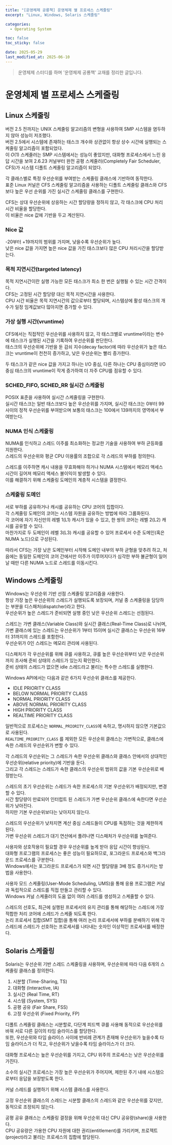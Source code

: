 ```yaml
---
title: "[운영체제 공룡책] 운영체제 별 프로세스 스케줄링"
excerpt: "Linux, Windows, Solaris 스케줄링"

categories:
  - Operating System

toc: false
toc_sticky: false

date: 2025-05-29
last_modified_at: 2025-06-10
---
```


> 운영체제 스터디를 하며 '운영체제 공룡책' 교재를 정리한 글입니다.  

# 운영체제 별 프로세스 스케줄링

## Linux 스케줄링

버전 2.5 전까지는 UNIX 스케줄링 알고리즘의 변형을 사용하여 SMP 시스템을 염두하지 않아 성능이 저조했다.  
버전 2.5에서 시스템에 존재하는 태스크 개수와 상관없이 항상 상수 시간에 실행되는 스케줄링 알고리즘이 포함되었다.  
이 $O(1)$ 스케줄러는 SMP 시스템에서는 성능이 좋았지만, 대화형 프로세스에서 느린 응답 시간을 보여 2.6.23 커널부터 완전 공평 스케줄러(Completely Fair Scheduler, CFS)가 시스템 디폴트 스케줄링 알고리즘이 되었다.  

각 클래스별로 특정 우선순위를 부여받는 스케줄링 클래스에 기반하여 동작한다.  
표준 Linux 커널은 CFS 스케줄링 알고리즘을 사용하는 디폴트 스케줄링 클래스와 CFS보다 높은 우선 순위를 가진 실시간 스케줄링 클래스를 구현한다.  

CFS는 상대 우선순위에 상응하는 시간 할당량을 정하지 않고, 각 태스크에 CPU 처리 시간 비율을 할당한다.  
이 비율은 nice 값에 기반을 두고 계산된다.  

### Nice 값

-20부터 +19까지의 범위를 가지며, 낮을수록 우선순위가 높다.  
낮은 nice 값을 가지면 높은 nice 값을 가진 태스크보다 많은 CPU 처리시간을 할당받는다.  

### 목적 지연시간(targeted latency)

목적 지연시간이란 실행 가능한 모든 태스크가 최소 한 번은 실행될 수 있는 시간 간격이다.  
CFS는 고정된 시간 할당량 대신 목적 지연시간을 사용한다.  
CPU 시간 비율은 목적 지연시간의 값으로부터 할당되며, 시스템상에 활성 태스크의 개수가 일정 임계값보다 많아지면 증가할 수 있다.  

### 가상 실행 시간(vruntime)

CFS에서는 직접적인 우선순위를 사용하지 않고, 각 태스크별로 vruntime이라는 변수에 태스크가 실행된 시간을 기록하여 우선순위를 판단한다.  
태스크의 우선순위에 기반을 둔 감쇠 지수(decay factor)에 따라 우선순위가 높은 태스크는 vruntime이 천천히 증가하고, 낮은 우선순위는 빨리 증가한다.  

두 태스크가 같은 nice 값을 가지고 하나는 I/O 중심, 다른 하나는 CPU 중심이라면 I/O 중심 태스크의 vruntime이 작게 증가하여 더 자주 CPU를 점유할 수 있다.  

### SCHED_FIFO, SCHED_RR 실시간 스케줄링

POSIX 표준을 사용하여 실시간 스케줄링을 구현한다.  
실시간 태스크는 일반 태스크보다 높은 우선순위를 가지며, 실시간 태스크는 0부터 99사이의 정적 우선순위를 부여받으며 보통의 태스크는 100에서 139까지의 영역에서 부여받는다.  

### NUMA 인식 스케줄링

NUMA를 인식하고 스레드 이주를 최소화하는 정교한 기술을 사용하여 부하 균등화를 지원한다.  
스레드의 우선순위와 평균 CPU 이용률의 조합으로 각 스레드의 부하를 정의한다.  

스레드를 이주하면 캐시 내용을 무효화해야 하거나 NUMA 시스템에서 메모리 액세스 시간이 길어져 메모리 액세스 불이익이 발생할 수 있다.  
이를 해결하기 위해 스케줄링 도메인의 계층적 시스템을 결정한다.  

### 스케줄링 도메인

서로 부하를 공유하거나 캐시를 공유하는 CPU 코어의 집합이다.  
각 스케줄링 도메인의 코어는 시스템 자원을 공유하는 방법에 따라 그룹화된다.  
각 코어에 자기 자신만의 레벨 1(L1) 캐시가 있을 수 있고, 한 쌍의 코어는 레벨 2(L2) 캐시를 공유할 수 있다.  
마찬가지로 두 도메인이 레벨 3(L3) 캐시를 공유할 수 있어 프로세서 수준 도메인(혹은 NUMA 노드)으로 구성된다.  

따라서 CFS는 가장 낮은 도메인부터 시작해 도메인 내부의 부하 균형을 맞추려 하고, 처음에는 동일한 도메인의 코어 간에서만 이주가 이루어지다가 심각한 부하 뷸균형이 일어날 때만 다른 NUMA 노드로 스레드를 이동시킨다.  

## Windows 스케줄링

Windows는 우선순위 기반 선점 스케줄링 알고리즘을 사용한다.  
항상 가장 높은 우선순위의 스레드가 실행되도록 보장되며, 커널 중 스케줄링을 담당하는 부분을 디스패처(dispatcher)라고 한다.  
우선순위가 높은 스레드가 준비되면 실행 중인 낮은 우선순위 스레드는 선점된다.  

스레드는 가변 클래스(Variable Class)와 실시간 클래스(Real-Time Class)로 나뉘며, 가변 클래스에 있는 스레드는 우선순위가 1부터 15이며 실시간 클래스는 우선순위 16부터 31까지의 스레드를 포함한다.  
우선순위가 0인 스레드는 메모리 관리에 사용된다.  

디스패처가 각 우선순위를 위해 큐를 사용하고, 큐를 높은 우선순위부터 낮은 우선순위까지 조사해 준비 상태의 스레드가 있는지 확인한다.  
준비 상태의 스레드가 없으면 idle 스레드라고 불리는 특수한 스레드를 실행한다.  

Windows API에서는 다음과 같은 6가지 우선순위 클래스를 제공한다.

* IDLE PRIORITY CLASS
* BELOW NORMAL PRIORITY CLASS
* NORMAL PRIORITY CLASS
* ABOVE NORMAL PRIORITY CLASS
* HIGH PRIORITY CLASS
* REALTIME PRIORITY CLASS

일반적으로 프로세스는 `NORMAL_PRIORITY_CLASS`에 속하고, 명시하지 않으면 기본값으로 사용된다.  
`REALTIME_PRIORITY_CLASS` 를 제외한 모든 우선순위 클래스는 가변적으로, 클래스에 속한 스레드의 우선순위가 변할 수 있다.  

각 스레드의 우선순위는 그 스레드가 속한 우선순위 클래스와 클래스 안에서의 상대적인 우선순위(relative priority)에 기반을 둔다.  
그리고 각 스레드는 스레드가 속한 클래스의 우선순위 범위의 값을 기본 우선순위로 배정받는다.  

스레드의 초기 우선순위는 스레드가 속한 프로세스의 기본 우선순위가 배정되지만, 변경할 수 있다.  
시간 할당량이 만료되어 인터럽트 된 스레드가 가변 우선순위 클래스에 속한다면 우선순위가 낮아진다.  
하지만 기본 우선순위보다는 낮아지지 않는다.  

스레드의 우선순위가 낮차지면 계산 중심 스레드들이 CPU를 독점하는 것을 제한하게 된다.  
가변 우선순위 스레드가 대기 연산에서 풀려나면 디스패처가 우선순위를 높여준다.  

사용자와 상호작용이 필요할 경우 우선순위를 높게 받아 응답 시간이 향상된다.  
대화형 프로그램의 프로세스는 좋은 성능이 필요하므로, 포그라운드 프로세스와 백그라운드 프로세스를 구분한다.  
Windows에서는 포그라운드 프로세스가 되면 시간 할당량을 3배 정도 증가시키는 방법을 사용한다.  

사용자 모드 스케줄링(User-Mode Scheduling, UMS)을 통해 응용 프로그램은 커널과 독립적으로 스레드를 직접 만들고 관리할 수 있다.  
Windows 커널 스케줄러의 도움 없이 여러 스레드를 생성하고 스케줄할 수 있다.  

스레드의 선호도, 최근에 실행된 프로세서의 유지 관리를 통해 해당하는 스레드에 가장 적합한 처리 코어에 스레드가 스케줄 되도록 한다.  
논리 프로세서 집합(SMT 집합)을 통해 여러 논리 프로세서에 부하를 분배하기 위해 각 스레드에 스레드가 선호하는 프로세서를 나타내는 숫자인 이상적인 프로세서를 배정한다.  

## Solaris 스케줄링

Solaris는 우선순위 기반 스레드 스케줄링을 사용하며, 우선순위에 따라 다음 6개의 스케줄링 클래스를 정의한다.  

1. 시분할 (Time-Sharing, TS)  
2. 대화형 (Interactive, IA)  
3. 실시간 (Real Time, RT)  
4. 시스템 (System, SYS)  
5. 공평 공유 (Fair Share, FSS)  
6. 고정 우선순위 (Fixed Priority, FP)  

디폴트 스케줄링 클래스는 시분할로, 다단계 피드백 큐를 사용해 동적으로 우선순위를 바꿔 서로 다른 길이의 타임 슬라이스를 할당한다.  
또한, 우선순위와 타임 슬라이스 사이에 반비례 관계가 존재해 우선순위가 높을수록 타임 슬라이스가 더 작고, 우선순위가 낮을수록 타임 슬라이스가 더 크다.  

대화형 프로세스는 높은 우선순위를 가지고, CPU 위주의 프로세스는 낮은 우선순위를 가진다.  

소수의 실시간 프로세스는 가장 높은 우선순위가 주어지며, 제한된 주기 내에 시스템으로부터 응답을 보장받도록 한다.  

커널 스레드를 실행하기 위해 시스템 클래스를 사용한다.  

고정 우선순위 클래스의 스레드는 시분할 클래스의 스레드와 같은 우선순위를 갖지만, 동적으로 조정되지 않는다.  

공평 공유 클래스는 스케줄링 결정을 위해 우선순위 대신 CPU 공유량(share)을 사용한다.  
CPU 공유량은 가용한 CPU 자원에 대한 권리(entitlement)를 가리키며, 프로젝트(project)라고 불리는 프로세스의 집합에 할당된다.  
